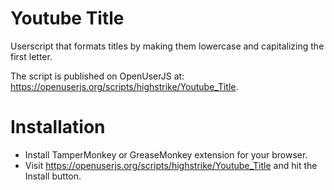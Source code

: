 # Youtube Title
Userscript that formats titles by making them lowercase and capitalizing the first letter.

The script is published on OpenUserJS at: https://openuserjs.org/scripts/highstrike/Youtube_Title.

# Installation

- Install TamperMonkey or GreaseMonkey extension for your browser.
- Visit https://openuserjs.org/scripts/highstrike/Youtube_Title and hit the Install button.
